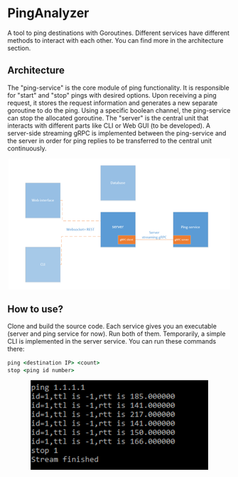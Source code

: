 # PingAnalyzer
A tool to ping destinations with Goroutines. Different services have different methods to interact with each other. You can find more in the architecture section.

## Architecture
The "ping-service" is the core module of ping functionality. It is responsible for "start" and "stop" pings with desired options. Upon receiving a ping request, it stores the request information and generates a new separate goroutine to do the ping. Using a specific boolean channel, the ping-service can stop the allocated goroutine. The "server" is the central unit that interacts with different parts like CLI or Web GUI (to be developed). A server-side streaming gRPC is implemented between the ping-service and the server in order for ping replies to be transferred to the central unit continuously.


<p align="center">
<img src="./assets/Architecture%20diagram.png" width="500" />
</p>


## How to use?
Clone and build the source code. Each service gives you an executable (server and ping service for now). Run both of them. Temporarily, a simple CLI is implemented in the server service. You can run these commands there:

```cmd
ping <destination IP> <count>
stop <ping id number>
```


<p align="center">
<img src="./assets/example.png" width="400" />
</p>
